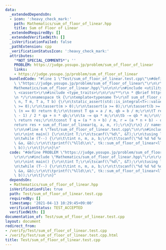 ```yaml
---
data:
  _extendedDependsOn:
  - icon: ':heavy_check_mark:'
    path: Mathematics/sum_of_floor_of_linear.hpp
    title: Sum of Floor of Linear
  _extendedRequiredBy: []
  _extendedVerifiedWith: []
  _isVerificationFailed: false
  _pathExtension: cpp
  _verificationStatusIcon: ':heavy_check_mark:'
  attributes:
    '*NOT_SPECIAL_COMMENTS*': ''
    PROBLEM: https://judge.yosupo.jp/problem/sum_of_floor_of_linear
    links:
    - https://judge.yosupo.jp/problem/sum_of_floor_of_linear
  bundledCode: "#line 1 \"Test/sum_of_floor_of_linear.test.cpp\"\n#define PROBLEM\
    \ \"https://judge.yosupo.jp/problem/sum_of_floor_of_linear\"\r\n\r\n#line 1 \"\
    Mathematics/sum_of_floor_of_linear.hpp\"\n\n\n\r\n#include <utility>\r\n#include\
    \ <cassert>\r\n#include <type_traits>\r\n\r\n/**\r\n * @brief https://tkmst201.github.io/Library/Mathematics/sum_of_floor_of_linear.hpp\r\
    \n */\r\nnamespace tk {\r\ntemplate<typename T>\r\nT sum_of_floor_of_linear(T\
    \ n, T m, T a, T b) {\r\n\tstatic_assert(std::is_integral<T>::value);\r\n\tassert(n\
    \ >= 0);\r\n\tassert(m > 0);\r\n\tassert(a >= 0);\r\n\tassert(b >= 0);\r\n\tif\
    \ (n == 0) return 0;\r\n\tconst T qa = a / m, qb = b / m;\r\n\tT res = n * (n\
    \ - 1) / 2 * qa + n * qb;\r\n\ta -= qa * m;\r\n\tb -= qb * m;\r\n\tif (a == 0)\
    \ return res;\r\n\tconst T q = (a * n + b) / m, r = (a * n + b) - q * m;\r\n\t\
    return res + sum_of_floor_of_linear(q, a, m, r);\r\n}\r\n} // namespace tk\r\n\
    \r\n\n#line 4 \"Test/sum_of_floor_of_linear.test.cpp\"\n\r\n#include <cstdio>\r\
    \n\r\nint main() {\r\n\tint T;\r\n\tscanf(\"%d\", &T);\r\n\tusing ll = long long;\r\
    \n\twhile (T--) {\r\n\t\tint n, m, a, b;\r\n\t\tscanf(\"%d %d %d %d\", &n, &m,\
    \ &a, &b);\r\n\t\tprintf(\"%lld\\n\", tk::sum_of_floor_of_linear<ll>(n, m, a,\
    \ b));\r\n\t}\r\n}\n"
  code: "#define PROBLEM \"https://judge.yosupo.jp/problem/sum_of_floor_of_linear\"\
    \r\n\r\n#include \"Mathematics/sum_of_floor_of_linear.hpp\"\r\n\r\n#include <cstdio>\r\
    \n\r\nint main() {\r\n\tint T;\r\n\tscanf(\"%d\", &T);\r\n\tusing ll = long long;\r\
    \n\twhile (T--) {\r\n\t\tint n, m, a, b;\r\n\t\tscanf(\"%d %d %d %d\", &n, &m,\
    \ &a, &b);\r\n\t\tprintf(\"%lld\\n\", tk::sum_of_floor_of_linear<ll>(n, m, a,\
    \ b));\r\n\t}\r\n}"
  dependsOn:
  - Mathematics/sum_of_floor_of_linear.hpp
  isVerificationFile: true
  path: Test/sum_of_floor_of_linear.test.cpp
  requiredBy: []
  timestamp: '2021-04-13 10:29:45+09:00'
  verificationStatus: TEST_ACCEPTED
  verifiedWith: []
documentation_of: Test/sum_of_floor_of_linear.test.cpp
layout: document
redirect_from:
- /verify/Test/sum_of_floor_of_linear.test.cpp
- /verify/Test/sum_of_floor_of_linear.test.cpp.html
title: Test/sum_of_floor_of_linear.test.cpp
---
```

